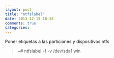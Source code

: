 ```yaml
---
layout: post
title: "ntfslabel"
date: 2013-12-15 18:38
comments: true
categories: 
---
```

Poner etiquetas a las particiones y dispositivos ntfs

>~# ntfslabel -f -v /dev/sda1 win


